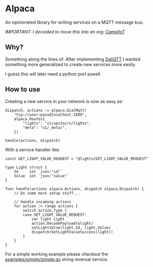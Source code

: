 

# Alpaca

An opinionated library for writing services on a MQTT message bus.


*IMPORTANT: I deceided to move this into an org: [CamelIoT](https://github.com/cameliot/alpaca")*


## Why?


Something along the lines of: After implementing [DaliQTT](https://github.com/cccb/daliqtt)
I wanted something more generalized to create new services more
easily.

I guess this will later need a python port aswell.

## How to use

Creating a new service in your network
is now as easy as:

```golang
dispatch, actions := alpaca.DialMqtt(
    "tcp://user:pass@localhost:1889",
    alpaca.Routes{
        "lights": "v1/upstairs/lights",
        "meta": "v1/_meta/",
    })

handle(actions, dispatch)
```

With a service handler like:

```golang
const GET_LIGHT_VALUE_REQUEST = "@lights/GET_LIGHT_VALUE_REQUEST"

type Light struct {
    Id     int `json:"id"`
    Value  int `json:"value"`
}

func handle(actions alpaca.Actions, dispatch alpaca.Dispatch) {
    // Do some more setup stuff...

    // Handle incoming actions
    for action := range actions {
        switch action.Type {
        case SET_LIGHT_VALUE_REQUEST:
            var light Light
            action.DecodePayload(&light)
            setLightValue(light.Id, light.Value) 
            dispatch(SetLightValueSuccess(light))
        }
    }
}
```

For a simple working example please checkout the [examples/simple/simple.go](https://github.com/mhannig/alpaca-go/blob/master/examples/simple/simple.go) string reversal service.


